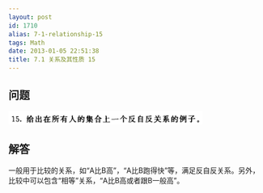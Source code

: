 ```yaml
---
layout: post
id: 1710
alias: 7-1-relationship-15
tags: Math
date: 2013-01-05 22:51:38
title: 7.1 关系及其性质 15
---
```


## 问题

[![image](/user_images/1710-1.png "image")](/user_images/1710-1.png)

## 解答

一般用于比较的关系，如“A比B高”，“A比B跑得快”等，满足反自反关系。另外，比较中可以包含“相等”关系，“A比B高或者跟B一般高”。
